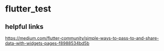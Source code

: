 # flutter_test

## helpful links

https://medium.com/flutter-community/simple-ways-to-pass-to-and-share-data-with-widgets-pages-f8988534bd5b